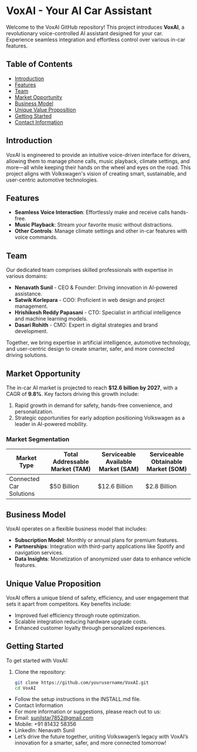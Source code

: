 # VoxAI - Your AI Car Assistant

Welcome to the VoxAI GitHub repository! This project introduces **VoxAI**, a revolutionary voice-controlled AI assistant designed for your car. Experience seamless integration and effortless control over various in-car features.

## Table of Contents

- [Introduction](#introduction)
- [Features](#features)
- [Team](#team)
- [Market Opportunity](#market-opportunity)
- [Business Model](#business-model)
- [Unique Value Proposition](#unique-value-proposition)
- [Getting Started](#getting-started)
- [Contact Information](#contact-information)

## Introduction

VoxAI is engineered to provide an intuitive voice-driven interface for drivers, allowing them to manage phone calls, music playback, climate settings, and more—all while keeping their hands on the wheel and eyes on the road. This project aligns with Volkswagen's vision of creating smart, sustainable, and user-centric automotive technologies.

## Features

- **Seamless Voice Interaction**: Effortlessly make and receive calls hands-free.
- **Music Playback**: Stream your favorite music without distractions.
- **Other Controls**: Manage climate settings and other in-car features with voice commands.

## Team

Our dedicated team comprises skilled professionals with expertise in various domains:

- **Nenavath Sunil** - CEO & Founder: Driving innovation in AI-powered assistance.
- **Satwik Korlepara** - COO: Proficient in web design and project management.
- **Hrishikesh Reddy Papasani** - CTO: Specialist in artificial intelligence and machine learning models.
- **Dasari Rohith** - CMO: Expert in digital strategies and brand development.

Together, we bring expertise in artificial intelligence, automotive technology, and user-centric design to create smarter, safer, and more connected driving solutions.

## Market Opportunity

The in-car AI market is projected to reach **$12.6 billion by 2027**, with a CAGR of **9.8%**. Key factors driving this growth include:

1. Rapid growth in demand for safety, hands-free convenience, and personalization.
2. Strategic opportunities for early adoption positioning Volkswagen as a leader in AI-powered mobility.

### Market Segmentation

| Market Type | Total Addressable Market (TAM) | Serviceable Available Market (SAM) | Serviceable Obtainable Market (SOM) |
|-------------|-------------------------------|-----------------------------------|-------------------------------------|
| Connected Car Solutions | $50 Billion | $12.6 Billion | $2.8 Billion |

## Business Model

VoxAI operates on a flexible business model that includes:

- **Subscription Model**: Monthly or annual plans for premium features.
- **Partnerships**: Integration with third-party applications like Spotify and navigation services.
- **Data Insights**: Monetization of anonymized user data to enhance vehicle features.

## Unique Value Proposition

VoxAI offers a unique blend of safety, efficiency, and user engagement that sets it apart from competitors. Key benefits include:

- Improved fuel efficiency through route optimization.
- Scalable integration reducing hardware upgrade costs.
- Enhanced customer loyalty through personalized experiences.

## Getting Started

To get started with VoxAI:

1. Clone the repository:
   ```bash
   git clone https://github.com/yourusername/VoxAI.git
   cd VoxAI
   ```
- Follow the setup instructions in the INSTALL.md file.
- Contact Information
- For more information or suggestions, please reach out to us:
- Email: sunilstar7852@gmail.com
- Mobile: +91 81432 58356
- LinkedIn: Nenavath Sunil
- Let’s drive the future together, uniting Volkswagen’s legacy with VoxAI’s innovation for a smarter, safer, and more connected tomorrow!
